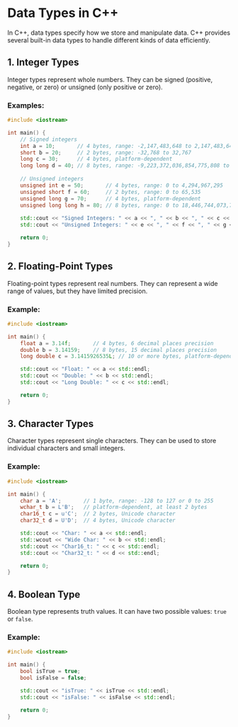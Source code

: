 # Data Types in C++

In C++, data types specify how we store and manipulate data. C++ provides several built-in data types to handle different kinds of data efficiently.

## 1. Integer Types

Integer types represent whole numbers. They can be signed (positive, negative, or zero) or unsigned (only positive or zero).

### Examples:

```cpp
#include <iostream>

int main() {
    // Signed integers
    int a = 10;       // 4 bytes, range: -2,147,483,648 to 2,147,483,647
    short b = 20;     // 2 bytes, range: -32,768 to 32,767
    long c = 30;      // 4 bytes, platform-dependent
    long long d = 40; // 8 bytes, range: -9,223,372,036,854,775,808 to 9,223,372,036,854,775,807
    
    // Unsigned integers
    unsigned int e = 50;       // 4 bytes, range: 0 to 4,294,967,295
    unsigned short f = 60;     // 2 bytes, range: 0 to 65,535
    unsigned long g = 70;      // 4 bytes, platform-dependent
    unsigned long long h = 80; // 8 bytes, range: 0 to 18,446,744,073,709,551,615
    
    std::cout << "Signed Integers: " << a << ", " << b << ", " << c << ", " << d << std::endl;
    std::cout << "Unsigned Integers: " << e << ", " << f << ", " << g << ", " << h << std::endl;

    return 0;
}
```
## 2. Floating-Point Types

Floating-point types represent real numbers. They can represent a wide range of values, but they have limited precision.

### Example:
```cpp
#include <iostream>

int main() {
    float a = 3.14f;       // 4 bytes, 6 decimal places precision
    double b = 3.14159;    // 8 bytes, 15 decimal places precision
    long double c = 3.1415926535L; // 10 or more bytes, platform-dependent precision

    std::cout << "Float: " << a << std::endl;
    std::cout << "Double: " << b << std::endl;
    std::cout << "Long Double: " << c << std::endl;

    return 0;
}
```

## 3. Character Types

Character types represent single characters. They can be used to store individual characters and small integers.

### Example:

```cpp
#include <iostream>

int main() {
    char a = 'A';       // 1 byte, range: -128 to 127 or 0 to 255
    wchar_t b = L'B';   // platform-dependent, at least 2 bytes
    char16_t c = u'C';  // 2 bytes, Unicode character
    char32_t d = U'D';  // 4 bytes, Unicode character

    std::cout << "Char: " << a << std::endl;
    std::wcout << "Wide Char: " << b << std::endl;
    std::cout << "Char16_t: " << c << std::endl;
    std::cout << "Char32_t: " << d << std::endl;

    return 0;
}
```

## 4. Boolean Type

Boolean type represents truth values. It can have two possible values: `true` or `false`.

### Example:

```cpp
#include <iostream>

int main() {
    bool isTrue = true;
    bool isFalse = false;

    std::cout << "isTrue: " << isTrue << std::endl;
    std::cout << "isFalse: " << isFalse << std::endl;

    return 0;
}
```
